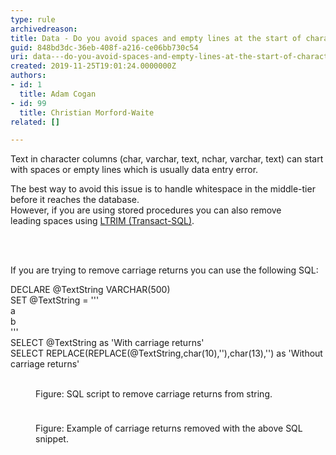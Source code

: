 ```yaml
---
type: rule
archivedreason: 
title: Data - Do you avoid spaces and empty lines at the start of character columns?
guid: 848bd3dc-36eb-408f-a216-ce06bb730c54
uri: data---do-you-avoid-spaces-and-empty-lines-at-the-start-of-character-columns
created: 2019-11-25T19:01:24.0000000Z
authors:
- id: 1
  title: Adam Cogan
- id: 99
  title: Christian Morford-Waite
related: []

---
```



<p class="ssw15-rteElement-P">​​​Text in character columns (char, varchar, text, nchar, varchar, text) can start with spaces or empty lines which is usually data entry error.​<br></p><p class="ssw15-rteElement-P">The best way to avoid this issue is to handle whitespace in the middle-tier before it reaches the database.<br>However, if you are using stored procedures you can also remove leading&#160;spaces using <a href="https&#58;//docs.microsoft.com/en-us/sql/t-sql/functions/ltrim-transact-sql?view=sql-server-ver15">LTRIM (Transact-SQL)​</a>.<br></p>
<br><excerpt class='endintro'></excerpt><br>
<p>​If you are trying to remove carriage returns you can use the following SQL&#58;</p><p class="ssw15-rteElement-CodeArea">​DECLARE @TextString VARCHAR(500)<br>SET @TextString = '''<br>a<br>b<br>'''<br>SELECT @TextString as 'With carriage returns'<br>SELECT REPLACE(REPLACE(@TextString,char(10),''),char(13),'') as 'Without carriage returns'​<br><br></p><dd class="ssw15-rteElement-FigureNormal">​​Figure&#58; SQL script to remove carriage returns from string.<span style="background-color&#58;initial;">​</span><span style="background-color&#58;initial;">​</span></dd><dl class="ssw15-rteElement-ImageArea"><img src="/PublishingImages/SqlRemovingCarriageReturns.jpg" alt="" style="margin&#58;5px;" /></dl><dd class="ssw15-rteElement-FigureNormal">Figure&#58; Example of carriage returns removed with the above SQL snippet.​<br></dd>


